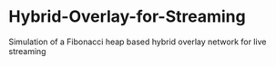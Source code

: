# Hybrid-Overlay-for-Streaming
Simulation of a Fibonacci heap based hybrid overlay network for live streaming
